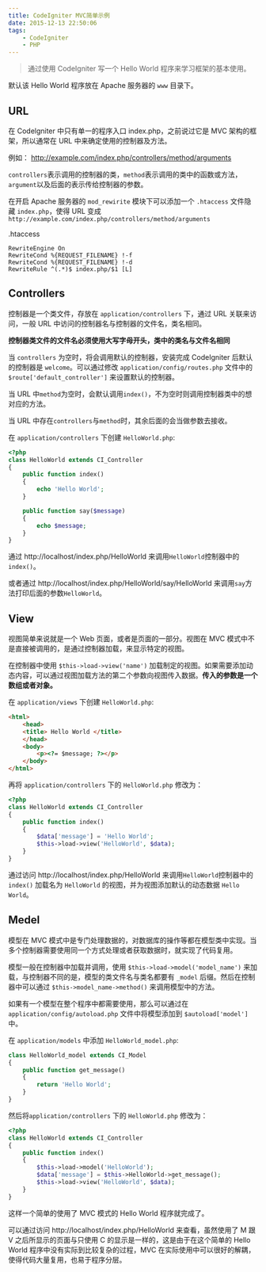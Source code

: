 ```yaml
---
title: CodeIgniter MVC简单示例
date: 2015-12-13 22:50:06
tags:
	- CodeIgniter
	- PHP
---
```


> 通过使用 CodeIgniter 写一个 Hello World 程序来学习框架的基本使用。

默认该 Hello World 程序放在 Apache 服务器的 `www` 目录下。

## URL
在 Codelgniter 中只有单一的程序入口 index.php，之前说过它是 MVC 架构的框架，所以通常在 URL 中来确定使用的控制器及方法。

例如：
	http://example.com/index.php/controllers/method/arguments

`controllers`表示调用的控制器的类，`method`表示调用的类中的函数或方法，`argument`以及后面的表示传给控制器的参数。

<!-- more -->
在开启 Apache 服务器的 `mod_rewirite` 模块下可以添加一个 `.htaccess` 文件隐藏 `index.php`，使得 URL 变成 `http://example.com/index.php/controllers/method/arguments`

.htaccess
```
RewriteEngine On
RewriteCond %{REQUEST_FILENAME} !-f
RewriteCond %{REQUEST_FILENAME} !-d
RewriteRule ^(.*)$ index.php/$1 [L]
```

## Controllers
控制器是一个类文件，存放在 `application/controllers` 下，通过 URL 关联来访问，一般 URL 中访问的控制器名与控制器的文件名，类名相同。

**控制器类文件的文件名必须使用大写字母开头，类中的类名与文件名相同**

当 `controllers` 为空时，将会调用默认的控制器，安装完成 CodeIgniter 后默认的控制器是 `welcome`。可以通过修改 `application/config/routes.php` 文件中的 `$route['default_controller']` 来设置默认的控制器。

当 URL 中`method`为空时，会默认调用`index()`，不为空时则调用控制器类中的想对应的方法。

当 URL 中存在`controllers`与`method`时，其余后面的会当做参数去接收。

在 `application/controllers` 下创建 `HelloWorld.php`:
``` php
<?php
class HelloWorld extends CI_Controller
{
	public function index()
	{
		echo 'Hello World';
	}

	public function say($message)
	{
		echo $message;
	}
}
```

通过 http://localhost/index.php/HelloWorld 来调用`HelloWorld`控制器中的`index()`。

或者通过 http://localhost/index.php/HelloWorld/say/HelloWorld 来调用`say`方法打印后面的参数`HelloWorld`。

## View
视图简单来说就是一个 Web 页面，或者是页面的一部分。视图在 MVC 模式中不是直接被调用的，是通过控制器加载，来显示特定的视图。

在控制器中使用 `$this->load->view('name')` 加载制定的视图。如果需要添加动态内容，可以通过视图加载方法的第二个参数向视图传入数据。**传入的参数是一个数组或者对象。**

在 `application/views` 下创建 `HelloWorld.php`:
``` html
<html>
	<head>
	<title> Hello World </title>
	</head>
	<body>
		<p><?= $message; ?></p>
	</body>
</html>
```

再将 `application/controllers` 下的 `HelloWorld.php` 修改为：
``` php
<?php
class HelloWorld extends CI_Controller
{
	public function index()
	{
		$data['message'] = 'Hello World';
		$this->load->view('HelloWorld', $data);
	}
}
```

通过访问 http://localhost/index.php/HelloWorld 来调用`HelloWorld`控制器中的 `index()` 加载名为 `HelloWorld` 的视图，并为视图添加默认的动态数据 `Hello World`。

## Medel
模型在 MVC 模式中是专门处理数据的，对数据库的操作等都在模型类中实现。当多个控制器需要使用同一个方式处理或者获取数据时，就实现了代码复用。

模型一般在控制器中加载并调用，使用 `$this->load->model('model_name')` 来加载，与控制器不同的是，模型的类文件名与类名都要有 `_model` 后缀。然后在控制器中可以通过 `$this->model_name->method()` 来调用模型中的方法。

如果有一个模型在整个程序中都需要使用，那么可以通过在 `application/config/autoload.php` 文件中将模型添加到 `$autoload['model']` 中。

在 `application/models` 中添加 `HelloWorld_model.php`:
``` php
class HelloWorld_model extends CI_Model
{
	public function get_message()
	{
		return 'Hello World';
	}
}
```

然后将`application/controllers` 下的 `HelloWorld.php` 修改为：
``` php
<?php
class HelloWorld extends CI_Controller
{
	public function index()
	{
		$this->load->model('HelloWorld');
		$data['message'] = $this->HelloWorld->get_message();
		$this->load->view('HelloWorld', $data);
	}
}
```

这样一个简单的使用了 MVC 模式的 Hello World 程序就完成了。

可以通过访问 http://localhost/index.php/HelloWorld 来查看，虽然使用了 M 跟 V 之后所显示的页面与只使用 C 的显示是一样的，这是由于在这个简单的 Hello World 程序中没有实际到比较复杂的过程，MVC 在实际使用中可以很好的解耦，使得代码大量复用，也易于程序分层。
